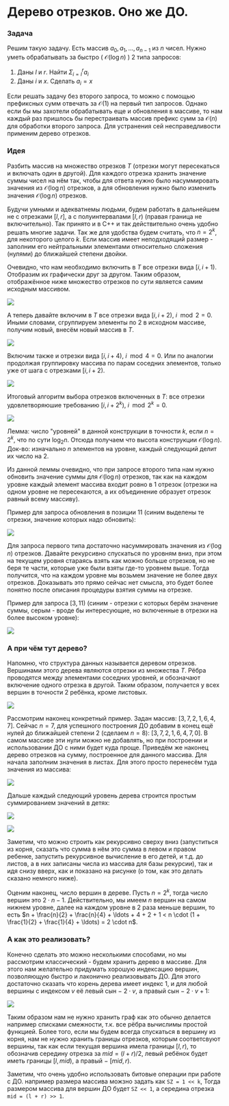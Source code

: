 # Дерево отрезков. Оно же ДО.

### Задача
Решим такую задачу. Есть массив $a_0, a_1, \ldots , a_{n-1}$ из $n$ чисел. Нужно уметь обрабатывать за быстро ( $\mathcal{O}(\log n)$ ) 2 типа запросов:

1. Даны $l$ и $r$. Найти $\Sigma_{i=l}^{r} a_i$
2. Даны $i$ и $x$. Сделать $a_i = x$

Если решать задачу без второго запроса, то можно с помощью префиксных сумм отвечать за $\mathcal{O}(1)$ на первый тип запросов. Однако если бы мы захотели обрабатывать еще и обновления в массиве, то нам каждый раз пришлось бы перестраивать массив префикс сумм за $\mathcal{O}(n)$ для обработки второго запроса. Для устранения сей несправедливости применим дерево отрезков.

### Идея

Разбить массив на множество отрезков $T$ (отрезки могут пересекаться и включать один в другой). Для каждого отрезка хранить значение суммы чисел на нём так, чтобы для ответа нужно было насуммировать значения из $\mathcal{O}(\log n)$ отрезков, а для обновления нужно было изменить значения $\mathcal{O}(\log n)$ отрезков.

Будучи умными и адекватнемы людьми, будем работать в дальнейшем не с отрезками $[l, r]$, а с полуинтервалами $[l, r)$ (правая граница не включительно). Так принято и в C++ и так действительно очень удобно решать многие задачи.
Так же для удобства будем считать, что $n = 2^k$, для некоторого целого $k$. Если массив имеет неподходящий размер - заполним его нейтральными элементами относительно сложения (нулями) до ближайшей степени двойки.

Очевидно, что нам необходимо включить в $T$ все отрезки вида $[i, i+1)$. Отобразим их графически друг за другом. Таким образом, отображённое ниже множество отрезков по сути является самим исходным массивом.

![](segtree1.svg)

А теперь давайте включим в $T$ все отрезки вида $[i, i+2)$, $i \mod 2 = 0$. Иными словами, сгруппируем элементы по 2 в исходном массиве, получим новый, внесём новый массив в $T$.

![](segtree2.svg)

Включим также и отрезки вида $[i, i+4)$, $i \mod 4 = 0$. Или по аналогии продолжая группировку массива по парам соседних элементов, только уже от шага с отрезками $[i, i+2)$.

![](segtree3.svg)

Итоговый алгоритм выбора отрезков включенных в $T$: все отрезки удовлетворяюшие требованию $[i, i+2^k)$, $i \mod 2^k = 0$.

![](segtree4.svg)

Лемма: число "уровней" в данной конструкции в точности $k$, если $n = 2^k$, что по сути $\log_2 n$. Отсюда получаем что высота конструкции $\mathcal{O}(\log n)$. Док-во: изначально $n$ элементов на уровне, каждый следующий делит их число на $2$.

Из данной леммы очевидно, что при запросе второго типа нам нужно обновить значение суммы для $\mathcal{O}(\log n)$ отрезков, так как на каждом уровне каждый элемент массива входит ровно в $1$ отрезок (отрезки на одном уровне не пересекаются, а их объединение образует отрезок равный всему массиву).

Пример для запроса обновления в позиции $11$ (синим выделены те отрезки, значение которых надо обновить):

![](segtree_q2.svg)

Для запроса первого типа достаточно насуммировать значения из $\mathcal{O}(\log n)$ отрезков. Давайте рекурсивно спускаться по уровням вниз, при этом на текущем уровня стараясь взять как можно больше отрезков, но не беря те части, которые уже были взяты где-то уровнем выше. Тогда получится, что на каждом уровне мы возьмем значение не более двух отрезков. Доказывать это прямо сейчас нет смысла, это будет более понятно после описания процедуры взятия суммы на отрезке.

Пример для запроса $[3, 11)$ (синим - отрезки с которых берём значение суммы, серым - вроде бы интересующие, но включенные в отрезки на более высоком уровне):

![](segtree_q1.svg)

### А при чём тут дерево?

Напомню, что структура данных называется деревом отрезков. Вершинами этого дерева являются отрезки из множества $T$. Рёбра проводятся между элементами соседних уровней, и обозначают включение одного отрезка в другой. Таким образом, получается у всех вершин в точности 2 ребёнка, кроме листовых.

![](sg1.svg)

Рассмотрим наконец конкретный пример. Задан массив: $[3, 7, 2, 1, 6, 4, 7]$. Сейчас $n = 7$, для успешного построения ДО добавим в конец ещё нулей до ближайшей степени $2$ (сделаем $n = 8$): $[3, 7, 2, 1, 6, 4, 7, 0]$. В самом массиве эти нули можно не добавлять, но при построении и использовании ДО с ними будет куда проще. Приведём же наконец дерево отрезков на сумму, построенное для данного массива. Для начала заполним значения в листах. Для этого просто перенесём туда значения из массива:

![](sg2.svg)

Дальше каждый следующий уровень дерева строится простым суммированием значений в детях:

![](sg3.svg)

![](sg4.svg)

Заметим, что можно строить как рекурсивно сверху вниз (запуститься из корня, сказать что сумма в нём это сумма в левом и правом ребенке, запустить рекурсивное вычисление в его детей, и т.д. до листов, а в них записаны числа из массива для базы рекурсии), так и идя снизу вверх, как и показано на рисунке (о том, как это делать сказано немного ниже).

Оценим наконец, число вершин в дереве. Пусть $n = 2^k$, тогда число вершин это $2 \cdot n - 1$. Действительно, мы имеем $n$ вершин на самом нижнем уровне, далее на каждом уровне в $2$ раза меньше вершин, то есть $n + \frac{n}{2} + \frac{n}{4} + \ldots + 4 + 2 + 1 < n \cdot (1 + \frac{1}{2} + \frac{1}{4} + \ldots) = 2 \cdot n$.

### А как это реализовать?

Конечно сделать это можно несколькими способами, но мы рассмотрим классический - будем хранить дерево в массиве. Для этого нам желательно придумать хорошую индексацию вершин, позволяющую быстро и лаконично реализовывать ДО. Для этого достаточно сказать что корень дерева имеет индекс $1$, и для любой вершины с индексом $v$ её левый сын $-$ $2 \cdot v$, а правый сын $-$ $2 \cdot v + 1$:

![](gs1.svg)

Таким образом нам не нужно хранить граф как это обычно делается например списками смежности, т.к. все рёбра вычислимы простой функцией. Более того, если мы будем всегда спускаться в вершину из корня, нам не нужно хранить границы отрезков, которым соответсвуют вершины, так как если текущая вершина имела границы $[l, r)$, то обозначив середину отрезка за $mid = (l + r) / 2$, левый ребёнок будет иметь границы $[l, mid)$, а правый $-$ $[mid, r)$.

Заметим, что очень удобно использовать битовые операции при работе с ДО. например размера массива можзно задать как `SZ = 1 << k`, Тогда размером массива для вершин ДО будет `SZ << 1`, а середина отрезка `mid = (l + r) >> 1`. 
